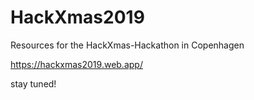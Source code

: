 # HackXmas2019
Resources for the HackXmas-Hackathon in Copenhagen

https://hackxmas2019.web.app/

stay tuned!
